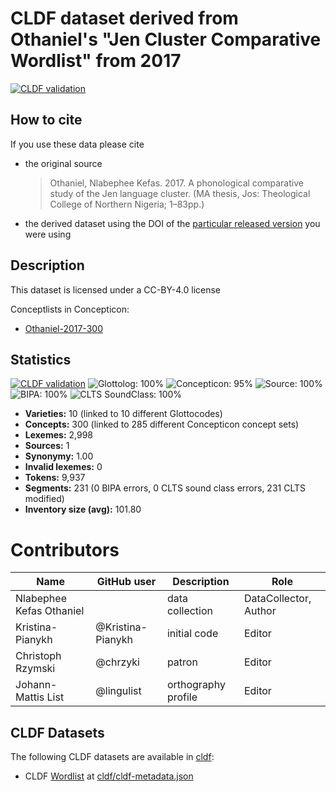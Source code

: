 # CLDF dataset derived from Othaniel's "Jen Cluster Comparative Wordlist" from 2017

[![CLDF validation](https://github.com/lexibank/othanieljen/workflows/CLDF-validation/badge.svg)](https://github.com/lexibank/othanieljen/actions?query=workflow%3ACLDF-validation)

## How to cite

If you use these data please cite
- the original source
  > Othaniel, Nlabephee Kefas. 2017. A phonological comparative study of the Jen language cluster. (MA thesis, Jos: Theological College of Northern Nigeria; 1–83pp.)
- the derived dataset using the DOI of the [particular released version](../../releases/) you were using

## Description


This dataset is licensed under a CC-BY-4.0 license


Conceptlists in Concepticon:
- [Othaniel-2017-300](https://concepticon.clld.org/contributions/Othaniel-2017-300)
## Statistics


[![CLDF validation](https://github.com/lexibank/othanieljen/workflows/CLDF-validation/badge.svg)](https://github.com/lexibank/othanieljen/actions?query=workflow%3ACLDF-validation)
![Glottolog: 100%](https://img.shields.io/badge/Glottolog-100%25-brightgreen.svg "Glottolog: 100%")
![Concepticon: 95%](https://img.shields.io/badge/Concepticon-95%25-green.svg "Concepticon: 95%")
![Source: 100%](https://img.shields.io/badge/Source-100%25-brightgreen.svg "Source: 100%")
![BIPA: 100%](https://img.shields.io/badge/BIPA-100%25-brightgreen.svg "BIPA: 100%")
![CLTS SoundClass: 100%](https://img.shields.io/badge/CLTS%20SoundClass-100%25-brightgreen.svg "CLTS SoundClass: 100%")

- **Varieties:** 10 (linked to 10 different Glottocodes)
- **Concepts:** 300 (linked to 285 different Concepticon concept sets)
- **Lexemes:** 2,998
- **Sources:** 1
- **Synonymy:** 1.00
- **Invalid lexemes:** 0
- **Tokens:** 9,937
- **Segments:** 231 (0 BIPA errors, 0 CLTS sound class errors, 231 CLTS modified)
- **Inventory size (avg):** 101.80

# Contributors

Name | GitHub user | Description | Role
--- | --- | --- | ---
Nlabephee Kefas Othaniel | | data collection | DataCollector, Author
Kristina-Pianykh | @Kristina-Pianykh  | initial code | Editor
Christoph Rzymski | @chrzyki  | patron | Editor
Johann-Mattis List | @lingulist | orthography profile | Editor




## CLDF Datasets

The following CLDF datasets are available in [cldf](cldf):

- CLDF [Wordlist](https://github.com/cldf/cldf/tree/master/modules/Wordlist) at [cldf/cldf-metadata.json](cldf/cldf-metadata.json)